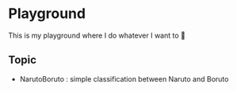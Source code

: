 # Playground
This is my playground where I do whatever I want to 🤯

## Topic
* NarutoBoruto : simple classification between Naruto and Boruto
